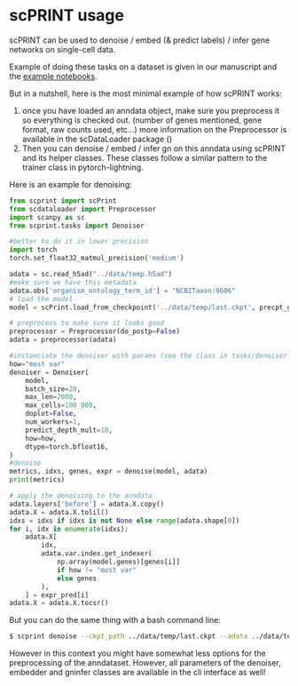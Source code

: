# scPRINT usage

scPRINT can be used to denoise / embed (& predict labels) / infer gene networks on single-cell data.

Example of doing these tasks on a dataset is given in our manuscript and the [example notebooks](notebooks/cancer_usecase.ipynb).

But in a nutshell, here is the most minimal example of how scPRINT works: 

1. once you have loaded an anndata object, make sure you preprocess it so everything is checked out. (number of genes mentioned, gene format, raw counts used, etc...) more information on the Preprocessor is available in the scDataLoader package ()
2. Then you can denoise / embed / infer gn on this anndata using scPRINT and its helper classes. These classes follow a similar pattern to the trainer class in pytorch-lightning.

Here is an example for denoising:

```py
from scprint import scPrint
from scdataloader import Preprocessor
import scanpy as sc
from scprint.tasks import Denoiser

#better to do it in lower precision
import torch
torch.set_float32_matmul_precision('medium')

adata = sc.read_h5ad("../data/temp.h5ad")
#make sure we have this metadata
adata.obs['organism_ontology_term_id'] = "NCBITaxon:9606"
# load the model
model = scPrint.load_from_checkpoint('../data/temp/last.ckpt', precpt_gene_emb=None)

# preprocess to make sure it looks good
preprocessor = Preprocessor(do_postp=False)
adata = preprocessor(adata)

#instanciate the denoiser with params (see the class in tasks/denoiser.py)
how="most var"
denoiser = Denoiser(
    model,
    batch_size=20,
    max_len=2000,
    max_cells=100_000,
    doplot=False,
    num_workers=1,
    predict_depth_mult=10,
    how=how,
    dtype=torch.bfloat16,
)
#denoise
metrics, idxs, genes, expr = denoise(model, adata)
print(metrics)

# apply the denoising to the anndata
adata.layers['before'] = adata.X.copy()
adata.X = adata.X.tolil()
idxs = idxs if idxs is not None else range(adata.shape[0])
for i, idx in enumerate(idxs):
    adata.X[
        idx,
        adata.var.index.get_indexer(
            np.array(model.genes)[genes[i]]
            if how != "most var"
            else genes
        ),
    ] = expr_pred[i]
adata.X = adata.X.tocsr()
```

But you can do the same thing with a bash command line:

```bash
$ scprint denoise --ckpt_path ../data/temp/last.ckpt --adata ../data/temp.h5ad --how "most var" --dtype "torch.bfloat16" --batch_size 20 --max_len 2000 --max_cells 100000 --num_workers 1 --predict_depth_mult 10 --doplot false --species "NCBITaxon:9606"
```

However in this context you might have somewhat less options for the preprocessing of the anndataset. However, all parameters of the denoiser, embedder and gninfer classes are available in the cli interface as well!